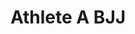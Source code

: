---
title: Athlete A BJJ
layout: classes/bjj-kids
description: Brazillian Jiu Jitsu in Dublin 3.
---